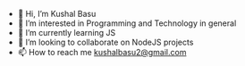 - 👋 Hi, I’m Kushal Basu
- 👀 I’m interested in Programming and Technology in general
- 🌱 I’m currently learning JS
- 💞️ I’m looking to collaborate on NodeJS projects
- 📫 How to reach me kushalbasu2@gmail.com

<!---
KushalB/KushalB is a ✨ special ✨ repository because its `README.md` (this file) appears on your GitHub profile.
You can click the Preview link to take a look at your changes.
---->
